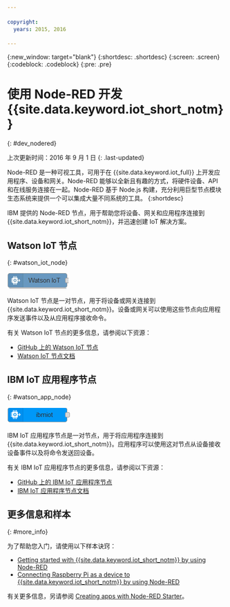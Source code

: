 ```yaml
---

copyright:
  years: 2015, 2016

---
```


{:new_window: target="blank"}
{:shortdesc: .shortdesc}
{:screen: .screen}
{:codeblock: .codeblock}
{:pre: .pre}

# 使用 Node-RED 开发 {{site.data.keyword.iot_short_notm}}
{: #dev_nodered}

上次更新时间：2016 年 9 月 1 日
{: .last-updated}

Node-RED 是一种可视工具，可用于在 {{site.data.keyword.iot_full}} 上开发应用程序、设备和网关。Node-RED 能够以全新且有趣的方式，将硬件设备、API 和在线服务连接在一起。Node-RED 基于 Node.js 构建，充分利用巨型节点模块生态系统来提供一个可以集成大量不同系统的工具。
{:shortdesc}

IBM 提供的 Node-RED 节点，用于帮助您将设备、网关和应用程序连接到 {{site.data.keyword.iot_short_notm}}，并迅速创建 IoT 解决方案。


## Watson IoT 节点   
{: #watson_iot_node}  

![Watson IoT 节点图像](../images/node-red-watson.png "Watson IoT 节点图像")


Watson IoT 节点是一对节点，用于将设备或网关连接到 {{site.data.keyword.iot_short_notm}}。设备或网关可以使用这些节点向应用程序发送事件以及从应用程序接收命令。

有关 Watson IoT 节点的更多信息，请参阅以下资源：

- [GitHub 上的 Watson IoT 节点](https://github.com/ibm-watson-iot/iot-nodered/tree/master/node-red-contrib-ibm-watson-iot)
- [Watson IoT 节点文档](https://www.npmjs.com/package/node-red-contrib-ibm-watson-iot)


## IBM IoT 应用程序节点  
{: #watson_app_node}  


![IBM IoT 应用程序节点图像](../images/node-red-ibmiot.png "IBM IoT 应用程序节点图像")

IBM IoT 应用程序节点是一对节点，用于将应用程序连接到 {{site.data.keyword.iot_short_notm}}。应用程序可以使用这对节点从设备接收设备事件以及将命令发送回设备。

有关 IBM IoT 应用程序节点的更多信息，请参阅以下资源：

- [GitHub 上的 IBM IoT 应用程序节点](https://github.com/ibm-watson-iot/iot-nodered/tree/master/node-red-contrib-scx-ibmiotapp)
- [IBM IoT 应用程序节点文档](http://flows.nodered.org/node/node-red-contrib-scx-ibmiotapp)


## 更多信息和样本   
{: #more_info}


为了帮助您入门，请使用以下样本诀窍：
- [Getting started with {{site.data.keyword.iot_short_notm}} by using Node-RED](https://developer.ibm.com/recipes/tutorials/getting-started-with-watson-iot-platform-using-node-red/)
- [Connecting Raspberry Pi as a device to {{site.data.keyword.iot_short_notm}} by using Node-RED](https://developer.ibm.com/recipes/tutorials/deploy-watson-iot-node-on-raspberry-pi/)

有关更多信息，另请参阅 [Creating apps with Node-RED Starter](https://console.ng.bluemix.net/docs/starters/Node-RED/nodered.html#nodered)。
